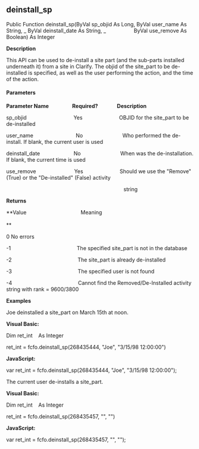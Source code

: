 deinstall_sp
------------

Public Function deinstall_sp(ByVal sp_objid As Long, ByVal user_name As String, _
ByVal deinstall_date As String, _
                  ByVal use_remove As Boolean) As Integer

**Description**

This API can be used to de-install a site part (and the sub-parts installed underneath it) from a site in Clarify. The objid of the site_part to be de-installed is specified, as well as the user performing the action, and the time of the action.

#### Parameters
**Parameter Name**                **Required?**             **Description**

sp_objid                                Yes                         OBJID for the site_part to be de-installed

user_name                             No                           Who performed the de-install. If blank, the current user is used

deinstall_date                       No                           When was the de-installation. If blank, the current time is used

use_remove                          Yes                         Should we use the "Remove" (True) or the "De-installed" (False) activity

                                                                                string

**Returns**

**Value                                     Meaning                                                                                                                                               **

0 No errors

-1                                             The specified site_part is not in the database

-2                                             The site_part is already de-installed

-3                                             The specified user is not found

-4                                             Cannot find the Removed/De-Installed activity string with rank = 9600/3800

**Examples**

 Joe deinstalled a site_part on March 15th at noon.

**Visual Basic:**

Dim ret_int    As Integer

ret_int = fcfo.deinstall_sp(268435444, "Joe", "3/15/98 12:00:00")

**JavaScript:**

var ret_int = fcfo.deinstall_sp(268435444, "Joe", "3/15/98 12:00:00");

 The current user de-installs a site_part.

**Visual Basic:**

Dim ret_int    As Integer

ret_int = fcfo.deinstall_sp(268435457, "", "")

**JavaScript:**

var ret_int = fcfo.deinstall_sp(268435457, "", "");